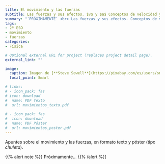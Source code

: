 ```yaml
---
title: El movimiento y las fuerzas
subtitle: Las fuerzas y sus efectos. $v$ y $a$ Conceptos de velocidad y aceleración. Principales fuerzas de la naturaleza
summary: "`PRÓXIMAMENTE` <br> Las fuerzas y sus efectos. Conceptos de velocidad y aceleración. Principales fuerzas de la naturaleza."
tags:
- 2º ESO
- movimiento
- fuerzas
categories:
- Física

# Optional external URL for project (replaces project detail page).
external_link: ""

image:
  caption: Imagen de [**Steve Sewell**](https://pixabay.com/es/users/sms467-1386127/) en [Pixabay](https://pixabay.com/es/)
  focal_point: Smart

# links:
# - icon_pack: fas
# icon: download
#  name: PDF Texto
#  url: movimientos_texto.pdf
  
# - icon_pack: fas
#  icon: download
#  name: PDF Póster
#  url: movimientos_poster.pdf  
---
```


Apuntes sobre el movimiento y las fuerzas, en formato texto y póster (tipo _chuleta_).

{{% alert note %}}
Próximamente...
{{% /alert %}}